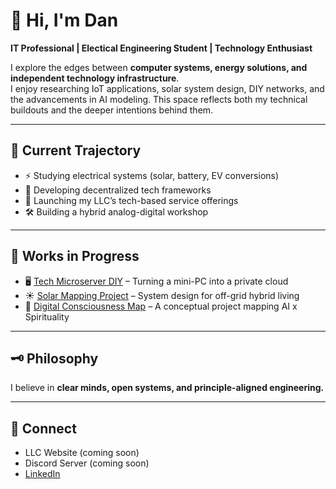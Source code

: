 # 👋 Hi, I'm Dan
**IT Professional | Electical Engineering Student | Technology Enthusiast**

I explore the edges between **computer systems, energy solutions, and independent technology infrastructure**.  
I enjoy researching IoT applications, solar system design, DIY networks, and the advancements in AI modeling.
This space reflects both my technical buildouts and the deeper intentions behind them.

---

## 🚀 Current Trajectory
- ⚡ Studying electrical systems (solar, battery, EV conversions)
- 🧠 Developing decentralized tech frameworks
- 🔧 Launching my LLC’s tech-based service offerings
- 🛠️ Building a hybrid analog-digital workshop

---

## 🧩 Works in Progress
- 🖥️ [Tech Microserver DIY](#) – Turning a mini-PC into a private cloud
- ☀️ [Solar Mapping Project](#) – System design for off-grid hybrid living
- 🧬 [Digital Consciousness Map](#) – A conceptual project mapping AI x Spirituality

---

## 🗝️ Philosophy  
I believe in **clear minds, open systems, and principle-aligned engineering.**

---

## 🔗 Connect
- LLC Website (coming soon)
- Discord Server (coming soon)
- [LinkedIn](#)
